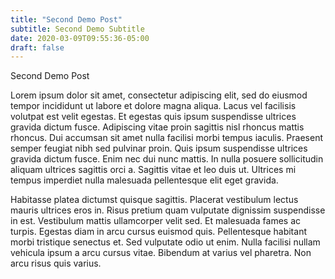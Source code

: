 ```yaml
---
title: "Second Demo Post"
subtitle: Second Demo Subtitle
date: 2020-03-09T09:55:36-05:00
draft: false
---
```


Second Demo Post

Lorem ipsum dolor sit amet, consectetur adipiscing elit, sed do eiusmod tempor incididunt ut labore et dolore magna aliqua.
Lacus vel facilisis volutpat est velit egestas.
Et egestas quis ipsum suspendisse ultrices gravida dictum fusce. Adipiscing vitae proin sagittis nisl rhoncus mattis rhoncus.
Dui accumsan sit amet nulla facilisi morbi tempus iaculis.
Praesent semper feugiat nibh sed pulvinar proin.
Quis ipsum suspendisse ultrices gravida dictum fusce.
Enim nec dui nunc mattis.
In nulla posuere sollicitudin aliquam ultrices sagittis orci a.
Sagittis vitae et leo duis ut.
Ultrices mi tempus imperdiet nulla malesuada pellentesque elit eget gravida.

Habitasse platea dictumst quisque sagittis.
Placerat vestibulum lectus mauris ultrices eros in.
Risus pretium quam vulputate dignissim suspendisse in est.
Vestibulum mattis ullamcorper velit sed.
Et malesuada fames ac turpis.
Egestas diam in arcu cursus euismod quis.
Pellentesque habitant morbi tristique senectus et.
Sed vulputate odio ut enim.
Nulla facilisi nullam vehicula ipsum a arcu cursus vitae.
Bibendum at varius vel pharetra.
Non arcu risus quis varius.
